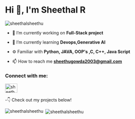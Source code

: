 <h1 align="leftr">Hi 👋, I'm Sheethal R</h1>

<p align="left"> <img src="https://komarev.com/ghpvc/?username=sheethalsheethu&label=Profile%20views&color=0e75b6&style=flat" alt="sheethalsheethu" /> </p>

- 🔭 I’m currently working on **Full-Stack project**

- 🌱 I’m currently learning **Devops,Generative AI**

- ⚙️ Familiar with **Python, JAVA, OOP's ,C, C++, Java Script**

- 📫 How to reach me **sheethugowda2003@gmail.com**

<h3 align="left">Connect with me:</h3>
<p align="left">
<a href="https://linkedin.com/in/sheethal-r-gowda" target="blank"><img align="center" src="https://raw.githubusercontent.com/rahuldkjain/github-profile-readme-generator/master/src/images/icons/Social/linked-in-alt.svg" alt="sheethal-r-gowda" height="30" width="40" /></a>
</p>

-👇 Check out my projects below!


<p><img align="left" src="https://github-readme-stats.vercel.app/api/top-langs?username=sheethalsheethu&show_icons=true&locale=en&layout=compact" alt="sheethalsheethu" /></p>

<p>&nbsp;<img align="center" src="https://github-readme-stats.vercel.app/api?username=sheethalsheethu&show_icons=true&locale=en" alt="sheethalsheethu" /></p>
